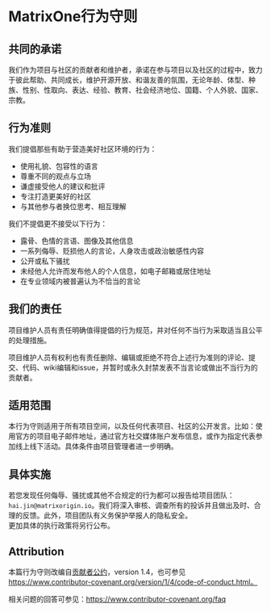 # MatrixOne行为守则

## 共同的承诺


我们作为项目与社区的贡献者和维护者，承诺在参与项目以及社区的过程中，致力于彼此帮助、共同成长，维护开源开放、和谐友善的氛围，无论年龄、体型、种族、性别、性取向、表达、经验、教育、社会经济地位、国籍、个人外貌、国家、宗教。

## 行为准则

我们提倡那些有助于营造美好社区环境的行为：

* 使用礼貌、包容性的语言
* 尊重不同的观点与立场
* 谦虚接受他人的建议和批评
* 专注打造更美好的社区
* 与其他参与者换位思考、相互理解

我们不提倡更不接受以下行为：

* 露骨、色情的言语、图像及其他信息
* 一系列侮辱、贬损他人的言论，人身攻击或政治敏感性内容
* 公开或私下骚扰
* 未经他人允许而发布他人的个人信息，如电子邮箱或居住地址
* 在专业领域内被普遍认为不恰当的言论

## 我们的责任

项目维护人员有责任明确值得提倡的行为规范，并对任何不当行为采取适当且公平的处理措施。  

项目维护人员有权利也有责任删除、编辑或拒绝不符合上述行为准则的评论、提交、代码、wiki编辑和issue，并暂时或永久封禁发表不当言论或做出不当行为的贡献者。


## 适用范围
本行为守则适用于所有项目空间，以及任何代表项目、社区的公开发言。比如：使用官方的项目电子邮件地址，通过官方社交媒体账户发布信息，或作为指定代表参加线上线下活动。具体条件由项目管理者进一步明确。


## 具体实施

若您发现任何侮辱、骚扰或其他不合规定的行为都可以报告给项目团队：`hai.jin@matrixorigin.io`。我们将深入审核、调查所有的投诉并且做出及时、合理的反馈。此外，项目团队有义务保护举报人的隐私安全。  
更加具体的执行政策将另行公布。



## Attribution

本篇行为守则改编自[贡献者公约][homepage]，version 1.4，也可参见 https://www.contributor-covenant.org/version/1/4/code-of-conduct.html。

[homepage]: https://www.contributor-covenant.org

相关问题的回答可参见：https://www.contributor-covenant.org/faq